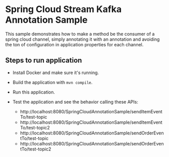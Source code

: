 # Spring Cloud Stream Kafka Annotation Sample

This sample demonstrates how to make a method be the consumer of a spring cloud channel, simply annotating it with
an annotation and avoiding the ton of configuration in application properties for each channel.

## Steps to run application

- Install Docker and make sure it's running.

- Build the application with `mvn compile`.

- Run this application.

- Test the application and see the behavior calling these APIs:
  - http://localhost:8080/SpringCloudAnnotationSample/sendItemEventTo/test-topic
  - http://localhost:8080/SpringCloudAnnotationSample/sendItemEventTo/test-topic2
  - http://localhost:8080/SpringCloudAnnotationSample/sendOrderEventTo/test-topic
  - http://localhost:8080/SpringCloudAnnotationSample/sendOrderEventTo/test-topic2